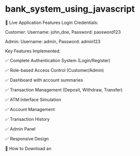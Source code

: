 # bank_system_using_javascript

🎯 Live Application Features
Login Credentials:

Customer: Username: john_doe, Password: password123

Admin: Username: admin, Password: admin123

Key Features Implemented:

✅ Complete Authentication System (Login/Register)

✅ Role-based Access Control (Customer/Admin)

✅ Dashboard with account summaries

✅ Transaction Management (Deposit, Withdraw, Transfer)

✅ ATM Interface Simulation

✅ Account Management

✅ Transaction History

✅ Admin Panel

✅ Responsive Design

📁 How to Download an
